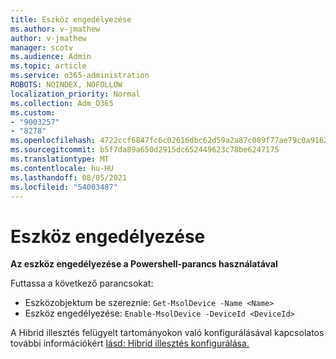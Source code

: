 ```yaml
---
title: Eszköz engedélyezése
ms.author: v-jmathew
author: v-jmathew
manager: scotv
ms.audience: Admin
ms.topic: article
ms.service: o365-administration
ROBOTS: NOINDEX, NOFOLLOW
localization_priority: Normal
ms.collection: Adm_O365
ms.custom:
- "9003257"
- "8278"
ms.openlocfilehash: 4722ccf6847fc6c02616dbc62d59a2a87c089f77ae79c0a916211af6c5f2a6d0
ms.sourcegitcommit: b5f7da89a650d2915dc652449623c78be6247175
ms.translationtype: MT
ms.contentlocale: hu-HU
ms.lasthandoff: 08/05/2021
ms.locfileid: "54003487"
---
```

# <a name="enable-device"></a>Eszköz engedélyezése

**Az eszköz engedélyezése a Powershell-parancs használatával**

Futtassa a következő parancsokat:

- Eszközobjektum be szereznie: `Get-MsolDevice -Name <Name>`
- Eszköz engedélyezése: `Enable-MsolDevice -DeviceId <DeviceId>`

A Hibrid illesztés felügyelt tartományokon való konfigurálásával kapcsolatos további információkért [lásd: Hibrid illesztés konfigurálása.](https://docs.microsoft.com/azure/active-directory/devices/hybrid-azuread-join-managed-domains)
